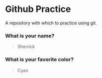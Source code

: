# Github Practice

A repository with which to practice using git.

### What is your name?

> Sherrick


### What is your favorite color?

> Cyan
